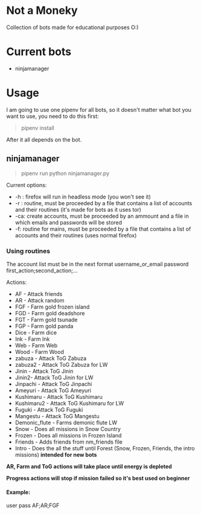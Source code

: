 # Not a Moneky
Collection of bots made for educational purposes O:)

# Current bots
* ninjamanager

# Usage

I am going to use one pipenv for all bots, so it doesn't matter what bot you want to use, you need to do this first:

> pipenv install

After it all depends on the bot.

## ninjamanager

> pipenv run python ninjamanager.py <OPTIONS>

Current options:
* -h : firefox will run in headless mode (you won't see it)
* -r : routine, must be proceeded by a file that contains a list of accounts and their routines (it's made for bots as it uses tor)
* -ca: create accounts, must be proceeded by an ammount and a file in which emails and passwords will be stored
* -f: routine for mains, must be proceeded by a file that contains a list of accounts and their routines  (uses normal firefox)

### Using routines
The account list must be in the next format
username_or_email password first_action;second_action;...

Actions:
* AF - Attack friends
* AR - Attack random
* FGF - Farm gold frozen island
* FGD - Farm gold deadshore
* FGT - Farm gold tsunade
* FGP - Farm gold panda
* Dice - Farm dice
* Ink - Farm Ink
* Web - Farm Web
* Wood - Farm Wood
* zabuza - Attack ToG Zabuza
* zabuza2 - Attack ToG Zabuza for LW
* Jinin - Attack ToG Jinin
* Jinin2- Attack ToG Jinin for LW
* Jinpachi - Attack ToG Jinpachi
* Ameyuri - Attack ToG Ameyuri
* Kushimaru - Attack ToG Kushimaru
* Kushimaru2 - Attack ToG Kushimaru for LW
* Fuguki - Attack ToG Fuguki
* Mangestu - Attack ToG Mangestu
* Demonic_flute - Farms demonic flute LW
* Snow - Does all missions in Snow Country
* Frozen - Does all missions in Frozen Island
* Friends - Adds friends from nm_friends file
* Intro - Does the all the stuff until Forest (Snow, Frozen, Friends, the intro missions) **intended for new bots**


**AR, Farm and ToG actions will take place until energy is depleted**

**Progress actions will stop if mission failed so it's best used on beginner**
#### Example:
user pass AF;AR;FGF
